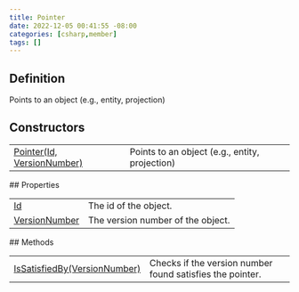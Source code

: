 ```yaml
---
title: Pointer
date: 2022-12-05 00:41:55 -08:00
categories: [csharp,member]
tags: []
---
```


## Definition

Points to an object (e.g., entity, projection)

## Constructors
<table><tr><td><!--/posts/csharp.member.entitydb.abstractions.valueobjects.pointer-.ctor#.../--><a href='#'>Pointer(Id, VersionNumber)</a></td><td>
Points to an object (e.g., entity, projection)
</td></tr></table>
## Properties
<table><tr><td><!--/posts/csharp.member.entitydb.abstractions.valueobjects.pointer.id/--><a href='#'>Id</a></td><td>The id of the object.</td></tr><tr><td><!--/posts/csharp.member.entitydb.abstractions.valueobjects.pointer.versionnumber/--><a href='#'>VersionNumber</a></td><td>The version number of the object.</td></tr></table>
## Methods
<table><tr><td><!--/posts/csharp.member.entitydb.abstractions.valueobjects.pointer.issatisfiedby/--><a href='#'>IsSatisfiedBy(VersionNumber)</a></td><td>
Checks if the version number found satisfies the pointer.
</td></tr></table>
